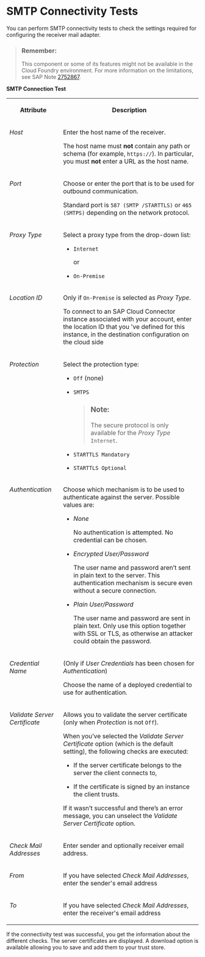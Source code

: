 <!-- loio8f8e028bf2d34630a11d53b215d6965d -->

# SMTP Connectivity Tests

You can perform SMTP connectivity tests to check the settings required for configuring the receiver mail adapter.

> ### Remember:  
> This component or some of its features might not be available in the Cloud Foundry environment. For more information on the limitations, see SAP Note [2752867](https://me.sap.com/notes/2752867).

**SMTP Connection Test**


<table>
<tr>
<th valign="top">

Attribute



</th>
<th valign="top">

Description



</th>
</tr>
<tr>
<td valign="top">

*Host* 



</td>
<td valign="top">

Enter the host name of the receiver.

The host name must **not** contain any path or schema \(for example, `https://`\). In particular, you must **not** enter a URL as the host name.



</td>
</tr>
<tr>
<td valign="top">

*Port* 



</td>
<td valign="top">

Choose or enter the port that is to be used for outbound communication.

Standard port is `587 (SMTP /STARTTLS)` or `465 (SMTPS)` depending on the network protocol.



</td>
</tr>
<tr>
<td valign="top">

*Proxy Type*



</td>
<td valign="top">

Select a proxy type from the drop-down list:

-   `Internet` 

    or

-   `On-Premise`



</td>
</tr>
<tr>
<td valign="top">

*Location ID*



</td>
<td valign="top">

Only if `On-Premise` is selected as *Proxy Type*.

To connect to an SAP Cloud Connector instance associated with your account, enter the location ID that you 've defined for this instance, in the destination configuration on the cloud side



</td>
</tr>
<tr>
<td valign="top">

*Protection* 



</td>
<td valign="top">

Select the protection type:

-   `Off` \(none\)

-   `SMTPS` 

    > ### Note:  
    > The secure protocol is only available for the *Proxy Type* `Internet`.

-   `STARTTLS Mandatory`
-   `STARTTLS Optional`



</td>
</tr>
<tr>
<td valign="top">

*Authentication* 



</td>
<td valign="top">

Choose which mechanism is to be used to authenticate against the server. Possible values are:

-   *None*

    No authentication is attempted. No credential can be chosen.

-   *Encrypted User/Password*

    The user name and password aren’t sent in plain text to the server. This authentication mechanism is secure even without a secure connection.

-   *Plain User/Password*

    The user name and password are sent in plain text. Only use this option together with SSL or TLS, as otherwise an attacker could obtain the password.




</td>
</tr>
<tr>
<td valign="top">

*Credential Name* 



</td>
<td valign="top">

\(Only if *User Credentials* has been chosen for *Authentication*\)

Choose the name of a deployed credential to use for authentication.



</td>
</tr>
<tr>
<td valign="top">

*Validate Server Certificate* 



</td>
<td valign="top">

Allows you to validate the server certificate \(only when *Protection* is not `Off`\).

When you’ve selected the *Validate Server Certificate* option \(which is the default setting\), the following checks are executed:

-   If the server certificate belongs to the server the client connects to,

-   If the certificate is signed by an instance the client trusts.


If it wasn’t successful and there’s an error message, you can unselect the *Validate Server Certificate* option.



</td>
</tr>
<tr>
<td valign="top">

*Check Mail Addresses* 



</td>
<td valign="top">

Enter sender and optionally receiver email address.



</td>
</tr>
<tr>
<td valign="top">

*From*



</td>
<td valign="top">

If you have selected *Check Mail Addresses*, enter the sender's email address



</td>
</tr>
<tr>
<td valign="top">

*To*



</td>
<td valign="top">

If you have selected *Check Mail Addresses*, enter the receiver's email address



</td>
</tr>
</table>

If the connectivity test was successful, you get the information about the different checks. The server certificates are displayed. A download option is available allowing you to save and add them to your trust store.

